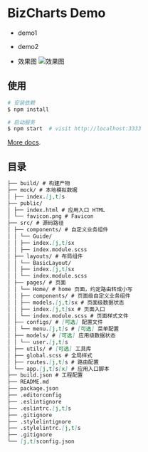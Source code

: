 # BizCharts Demo

- demo1
- demo2

- 效果图 ![效果图](https://s3.ax1x.com/2021/01/26/sOHQuq.png)

## 使用

```bash
# 安装依赖
$ npm install

# 启动服务
$ npm start  # visit http://localhost:3333
```

[More docs](https://ice.work/docs/guide/about).

## 目录

```md
├── build/ # 构建产物
├── mock/ # 本地模拟数据
│ ├── index.[j,t]s
├── public/
│ ├── index.html # 应用入口 HTML
│ └── favicon.png # Favicon
├── src/ # 源码路径
│ ├── components/ # 自定义业务组件
│ │ └── Guide/
│ │ ├── index.[j,t]sx
│ │ ├── index.module.scss
│ ├── layouts/ # 布局组件
│ │ └── BasicLayout/
│ │ ├── index.[j,t]sx
│ │ └── index.module.scss
│ ├── pages/ # 页面
│ │ └── Home/ # home 页面，约定路由转成小写
│ │ ├── components/ # 页面级自定义业务组件
│ │ ├── models.[j,t]sx # 页面级数据状态
│ │ ├── index.[j,t]sx # 页面入口
│ │ └── index.module.scss # 页面样式文件
│ ├── configs/ # [可选] 配置文件
│ │ └── menu.[j,t]s # [可选] 菜单配置
│ ├── models/ # [可选] 应用级数据状态
│ │ └── user.[j,t]s
│ ├── utils/ # [可选] 工具库
│ ├── global.scss # 全局样式
│ ├── routes.[j,t]s # 路由配置
│ └── app.[j,t]s[x] # 应用入口脚本
├── build.json # 工程配置
├── README.md
├── package.json
├── .editorconfig
├── .eslintignore
├── .eslintrc.[j,t]s
├── .gitignore
├── .stylelintignore
├── .stylelintrc.[j,t]s
├── .gitignore
└── [j,t]sconfig.json
```
